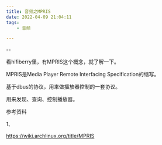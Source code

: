 ```yaml
---
title: 音频之MPRIS
date: 2022-04-09 21:04:11
tags:
	- 音频

---
```


--

看hifiberry里，有MPRIS这个概念，就了解一下。

MPRIS是Media Player Remote Interfacing Specification的缩写。

基于dbus的协议，用来做播放器控制的一套协议。

用来发现、查询、控制播放器。



参考资料

1、

https://wiki.archlinux.org/title/MPRIS